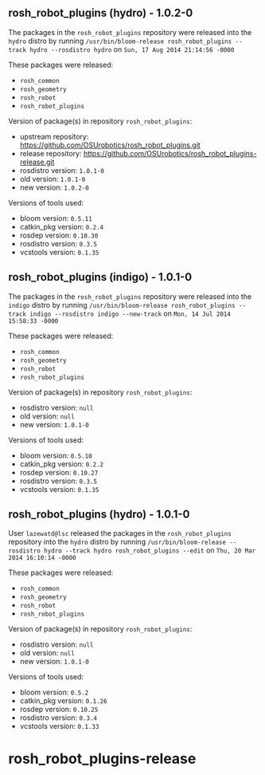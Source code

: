 ## rosh_robot_plugins (hydro) - 1.0.2-0

The packages in the `rosh_robot_plugins` repository were released into the `hydro` distro by running `/usr/bin/bloom-release rosh_robot_plugins --track hydro --rosdistro hydro` on `Sun, 17 Aug 2014 21:14:56 -0000`

These packages were released:
- `rosh_common`
- `rosh_geometry`
- `rosh_robot`
- `rosh_robot_plugins`

Version of package(s) in repository `rosh_robot_plugins`:
- upstream repository: https://github.com/OSUrobotics/rosh_robot_plugins.git
- release repository: https://github.com/OSUrobotics/rosh_robot_plugins-release.git
- rosdistro version: `1.0.1-0`
- old version: `1.0.1-0`
- new version: `1.0.2-0`

Versions of tools used:
- bloom version: `0.5.11`
- catkin_pkg version: `0.2.4`
- rosdep version: `0.10.30`
- rosdistro version: `0.3.5`
- vcstools version: `0.1.35`


## rosh_robot_plugins (indigo) - 1.0.1-0

The packages in the `rosh_robot_plugins` repository were released into the `indigo` distro by running `/usr/bin/bloom-release rosh_robot_plugins --track indigo --rosdistro indigo --new-track` on `Mon, 14 Jul 2014 15:58:33 -0000`

These packages were released:
- `rosh_common`
- `rosh_geometry`
- `rosh_robot`
- `rosh_robot_plugins`

Version of package(s) in repository `rosh_robot_plugins`:
- rosdistro version: `null`
- old version: `null`
- new version: `1.0.1-0`

Versions of tools used:
- bloom version: `0.5.10`
- catkin_pkg version: `0.2.2`
- rosdep version: `0.10.27`
- rosdistro version: `0.3.5`
- vcstools version: `0.1.35`


## rosh_robot_plugins (hydro) - 1.0.1-0

User `lazewatd@lsc` released the packages in the `rosh_robot_plugins` repository into the `hydro` distro by running `/usr/bin/bloom-release --rosdistro hydro --track hydro rosh_robot_plugins --edit` on `Thu, 20 Mar 2014 16:10:14 -0000`

These packages were released:
- `rosh_common`
- `rosh_geometry`
- `rosh_robot`
- `rosh_robot_plugins`

Version of package(s) in repository `rosh_robot_plugins`:
- rosdistro version: `null`
- old version: `null`
- new version: `1.0.1-0`

Versions of tools used:
- bloom version: `0.5.2`
- catkin_pkg version: `0.1.26`
- rosdep version: `0.10.25`
- rosdistro version: `0.3.4`
- vcstools version: `0.1.33`


rosh_robot_plugins-release
==========================
